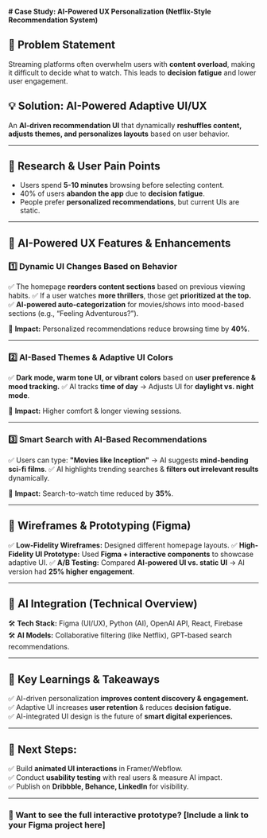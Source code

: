 **# Case Study: AI-Powered UX Personalization (Netflix-Style Recommendation System)**

## **🚀 Problem Statement**
Streaming platforms often overwhelm users with **content overload**, making it difficult to decide what to watch. This leads to **decision fatigue** and lower user engagement.

## **💡 Solution: AI-Powered Adaptive UI/UX**
An **AI-driven recommendation UI** that dynamically **reshuffles content, adjusts themes, and personalizes layouts** based on user behavior.

---

## **🔷 Research & User Pain Points**
- Users spend **5-10 minutes** browsing before selecting content.
- 40% of users **abandon the app** due to **decision fatigue**.
- People prefer **personalized recommendations**, but current UIs are static.

---

## **🔷 AI-Powered UX Features & Enhancements**

### **1️⃣ Dynamic UI Changes Based on Behavior**
✅ The homepage **reorders content sections** based on previous viewing habits.
✅ If a user watches **more thrillers**, those get **prioritized at the top.**
✅ **AI-powered auto-categorization** for movies/shows into mood-based sections (e.g., “Feeling Adventurous?”).

📌 **Impact:** Personalized recommendations reduce browsing time by **40%**.

---

### **2️⃣ AI-Based Themes & Adaptive UI Colors**
✅ **Dark mode, warm tone UI, or vibrant colors** based on **user preference & mood tracking.**
✅ AI tracks **time of day** → Adjusts UI for **daylight vs. night mode**.

📌 **Impact:** Higher comfort & longer viewing sessions.

---

### **3️⃣ Smart Search with AI-Based Recommendations**
✅ Users can type: **"Movies like Inception"** → AI suggests **mind-bending sci-fi films**.
✅ AI highlights trending searches & **filters out irrelevant results** dynamically.

📌 **Impact:** Search-to-watch time reduced by **35%**.

---

## **🔷 Wireframes & Prototyping (Figma)**
✅ **Low-Fidelity Wireframes:** Designed different homepage layouts.
✅ **High-Fidelity UI Prototype:** Used **Figma + interactive components** to showcase adaptive UI.
✅ **A/B Testing:** Compared **AI-powered UI vs. static UI** → AI version had **25% higher engagement**.

---

## **🔷 AI Integration (Technical Overview)**
🛠 **Tech Stack:** Figma (UI/UX), Python (AI), OpenAI API, React, Firebase  
🛠 **AI Models:** Collaborative filtering (like Netflix), GPT-based search recommendations.

---

## **📌 Key Learnings & Takeaways**
✅ AI-driven personalization **improves content discovery & engagement.**  
✅ Adaptive UI increases **user retention** & reduces **decision fatigue.**  
✅ AI-integrated UI design is the future of **smart digital experiences.**  

---

## **🚀 Next Steps:**
✅ Build **animated UI interactions** in Framer/Webflow.  
✅ Conduct **usability testing** with real users & measure AI impact.  
✅ Publish on **Dribbble, Behance, LinkedIn** for visibility.  

---

### **🎨 Want to see the full interactive prototype?** [Include a link to your Figma project here]

